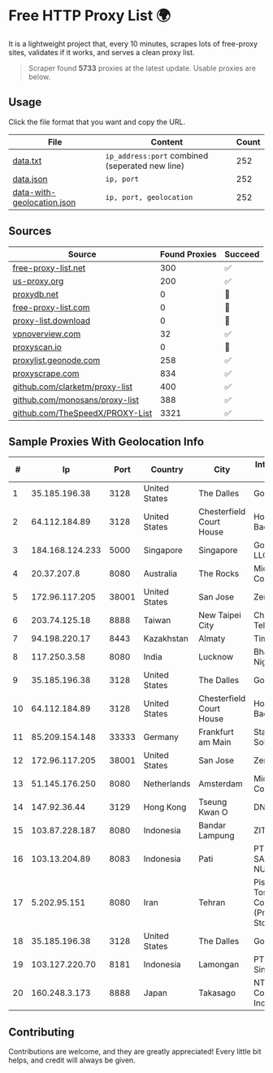 
# Free HTTP Proxy List 🌍

It is a lightweight project that, every 10 minutes, scrapes lots of free-proxy sites, validates if it works, and serves a clean proxy list.


> Scraper found **5733** proxies at the latest update. Usable proxies are below.

## Usage

Click the file format that you want and copy the URL.


|File|Content|Count|
|----|-------|-----|
|[data.txt](https://raw.githubusercontent.com/themiralay/Proxy-List-World/master/data.txt)|`ip_address:port` combined (seperated new line)|252|
|[data.json](https://raw.githubusercontent.com/themiralay/Proxy-List-World/master/data.json)|`ip, port`|252|
|[data-with-geolocation.json](https://raw.githubusercontent.com/themiralay/Proxy-List-World/master/data-with-geolocation.json)|`ip, port, geolocation`|252|

## Sources

|Source|Found Proxies|Succeed|
|------|-------------|-------|
|[free-proxy-list.net](https://free-proxy-list.net)|300|✅|
|[us-proxy.org](https://www.us-proxy.org)|200|✅|
|[proxydb.net](http://proxydb.net)|0|🚫|
|[free-proxy-list.com](https://free-proxy-list.com/?page=&port=&type%5B%5D=http&type%5B%5D=https&up_time=0&search=Search)|0|🚫|
|[proxy-list.download](https://www.proxy-list.download/HTTP)|0|🚫|
|[vpnoverview.com](https://vpnoverview.com/privacy/anonymous-browsing/free-proxy-servers)|32|✅|
|[proxyscan.io](https://www.proxyscan.io)|0|🚫|
|[proxylist.geonode.com](https://proxylist.geonode.com/api/proxy-list?limit=300&page=1&sort_by=lastChecked&sort_type=desc&protocols=http,https)|258|✅|
|[proxyscrape.com](https://api.proxyscrape.com/v2/?request=displayproxies&protocol=http&timeout=10000&country=all&ssl=all&anonymity=all)|834|✅|
|[github.com/clarketm/proxy-list](https://raw.githubusercontent.com/clarketm/proxy-list/master/proxy-list-raw.txt)|400|✅|
|[github.com/monosans/proxy-list](https://raw.githubusercontent.com/monosans/proxy-list/main/proxies/http.txt)|388|✅|
|[github.com/TheSpeedX/PROXY-List](https://raw.githubusercontent.com/TheSpeedX/PROXY-List/master/http.txt)|3321|✅|


## Sample Proxies With Geolocation Info

|#|Ip|Port|Country|City|Internet Service Provider|
|-|--|----|-------|----|-------------------------|
|1|35.185.196.38|3128|United States|The Dalles|Google LLC|
|2|64.112.184.89|3128|United States|Chesterfield Court House|Hosted Backbone|
|3|184.168.124.233|5000|Singapore|Singapore|GoDaddy.com, LLC|
|4|20.37.207.8|8080|Australia|The Rocks|Microsoft Corporation|
|5|172.96.117.205|38001|United States|San Jose|Zenlayer Inc|
|6|203.74.125.18|8888|Taiwan|New Taipei City|Chunghwa Telecom Co., Ltd.|
|7|94.198.220.17|8443|Kazakhstan|Almaty|TimeWeb Ltd.|
|8|117.250.3.58|8080|India|Lucknow|Bharat Sanchar Nigam Ltd|
|9|35.185.196.38|3128|United States|The Dalles|Google LLC|
|10|64.112.184.89|3128|United States|Chesterfield Court House|Hosted Backbone|
|11|85.209.154.148|33333|Germany|Frankfurt am Main|Stark Industries Solutions LTD|
|12|172.96.117.205|38001|United States|San Jose|Zenlayer Inc|
|13|51.145.176.250|8080|Netherlands|Amsterdam|Microsoft Corporation|
|14|147.92.36.44|3129|Hong Kong|Tseung Kwan O|DNC|
|15|103.87.228.187|8080|Indonesia|Bandar Lampung|ZITLINE|
|16|103.13.204.89|8083|Indonesia|Pati|PT JARINGANKU SARANA NUSANTARA|
|17|5.202.95.151|8080|Iran|Tehran|Pishgaman Toseeh Ertebatat Company (Private Joint Stock)|
|18|35.185.196.38|3128|United States|The Dalles|Google LLC|
|19|103.127.220.70|8181|Indonesia|Lamongan|PT Multi Guna Sinergi|
|20|160.248.3.173|8888|Japan|Takasago|NTT PC Communications, Inc.|



## Contributing

Contributions are welcome, and they are greatly appreciated! Every
little bit helps, and credit will always be given.


